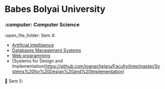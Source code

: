 # Babes Bolyai University
<h3>:computer: Computer Science</h3>
:open_file_folder: Sem 4:

* [Artificial intelligence](https://github.com/ioanachelaru/Faculty/tree/master/Artificial%20intelligence)
* [Databases Management Systems](https://github.com/ioanachelaru/Faculty/tree/master/Databases%20Management%20Systems)
* [Web programming](https://github.com/ioanachelaru/Faculty/tree/master/Web%20programming)
* [Systems for Design and Implementation(https://github.com/ioanachelaru/Faculty/tree/master/Systems%20for%20Design%20and%20Implementation)

:open_file_folder: Sem 5:
